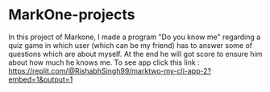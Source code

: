 # MarkOne-projects
 In this project of Markone, I made a program "Do you know me" regarding a quiz game in which user (which can be my friend) has to answer some of questions which are about myself. At the end he will got score to ensure him about how much he knows me. To see app click this link : https://replit.com/@RishabhSingh99/marktwo-my-cli-app-2?embed=1&output=1
